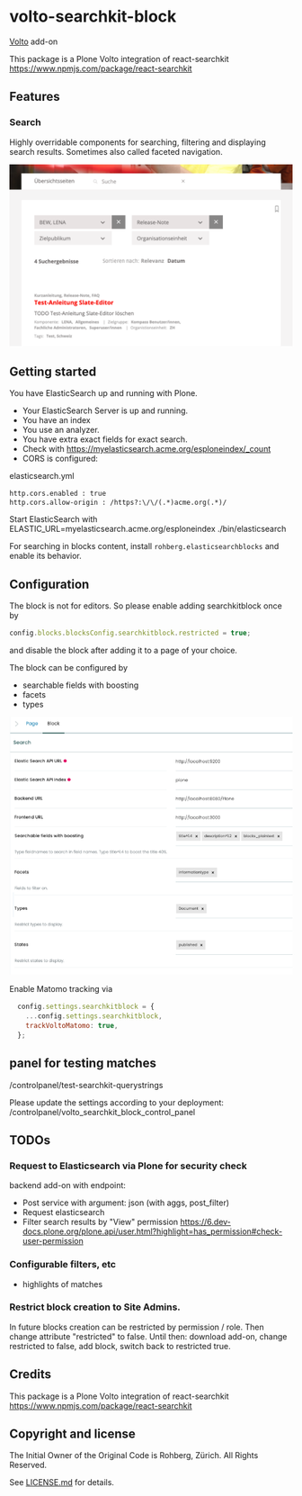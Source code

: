 # volto-searchkit-block

[Volto](https://github.com/plone/volto) add-on

This package is a Plone Volto integration of react-searchkit https://www.npmjs.com/package/react-searchkit

## Features

### Search

Highly overridable components for searching, filtering and displaying search results. Sometimes also called faceted navigation.


![Search @rohberg/volto-searchkit-block](public/search.png)

## Getting started

You have ElasticSearch up and running with Plone. 

* Your ElasticSearch Server is up and running.
* You have an index
* You use an analyzer.
* You have extra exact fields for exact search.
* Check with https://myelasticsearch.acme.org/esploneindex/_count
* CORS is configured: 

elasticsearch.yml

```
http.cors.enabled : true
http.cors.allow-origin : /https?:\/\/(.*)acme.org(.*)/
```
  

Start ElasticSearch with ELASTIC_URL=myelasticsearch.acme.org/esploneindex ./bin/elasticsearch

For searching in blocks content, install `rohberg.elasticsearchblocks` and enable its behavior.


## Configuration

The block is not for editors. So please enable adding searchkitblock once by

```js
config.blocks.blocksConfig.searchkitblock.restricted = true;
```

and disable the block after adding it to a page of your choice.

The block can be configured by 

- searchable fields with boosting
- facets
- types

![Configuration](public/configuration.png)

Enable Matomo tracking via

```js
  config.settings.searchkitblock = {
    ...config.settings.searchkitblock,
    trackVoltoMatomo: true,
  };
```

## panel for testing matches

/controlpanel/test-searchkit-querystrings

Please update the settings according to your deployment: /controlpanel/volto_searchkit_block_control_panel


## TODOs

### Request to Elasticsearch via Plone for security check

backend add-on with endpoint:

- Post service with argument: json (with aggs, post_filter)
- Request elasticsearch
- Filter search results by "View" permission
  https://6.dev-docs.plone.org/plone.api/user.html?highlight=has_permission#check-user-permission


### Configurable filters, etc

- highlights of matches


### Restrict block creation to Site Admins.

In future blocks creation can be restricted by permission / role. Then change attribute "restricted" to false. Until then: download add-on, change restricted to false, add block, switch back to restricted true.


## Credits

This package is a Plone Volto integration of react-searchkit https://www.npmjs.com/package/react-searchkit


## Copyright and license

The Initial Owner of the Original Code is Rohberg, Zürich.
All Rights Reserved.

See [LICENSE.md](https://github.com/rohberg/volto-searchkit-block/blob/master/LICENSE.md) for details.
